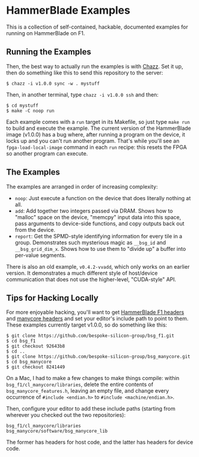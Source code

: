 HammerBlade Examples
====================

This is a collection of self-contained, hackable, documented examples for running on HammerBlade on F1.


Running the Examples
--------------------

Then, the best way to actually run the examples is with [Chazz][].
Set it up, then do something like this to send this repository to the server:

    $ chazz -i v1.0.0 sync -w . mystuff

Then, in another terminal, type `chazz -i v1.0.0 ssh` and then:

    $ cd mystuff
    $ make -C noop run

Each example comes with a `run` target in its Makefile, so just type `make run` to build and execute the example.
The current version of the HammerBlade image (v1.0.0) has a bug where, after running a program on the device, it locks up and you can't run another program.
That's while you'll see an `fpga-load-local-image` command in each `run` recipe: this resets the FPGA so another program can execute.

[chazz]: https://github.com/cucapra/chazz


The Examples
------------

The examples are arranged in order of increasing complexity:

- `noop`: Just execute a function on the device that does literally nothing at all.
- `add`: Add together two integers passed via DRAM. Shows how to "malloc" space on the device, "memcpy" input data into this space, pass arguments to device-side functions, and copy outputs back out from the device.
- `report`: Get the SPMD-style identifying information for every tile in a group. Demonstrates such mysterious magic as `__bsg_id` and `__bsg_grid_dim_x`. Shows how to use them to "divide up" a buffer into per-value segments.

There is also an old example, `v0.4.2-vvadd`, which only works on an earlier version. It demonstrates a much different style of host/device communication that does not use the higher-level, "CUDA-style" API.


Tips for Hacking Locally
------------------------

For more enjoyable hacking, you'll want to get [HammerBlade F1 headers][hbf1lib] and [manycore headers][mclib] and set your editor's include path to point to them.
These examples currently target v1.0.0, so do something like this:

    $ git clone https://github.com/bespoke-silicon-group/bsg_f1.git
    $ cd bsg_f1
    $ git checkout 92643b8
    $ cd ..
    $ git clone https://github.com/bespoke-silicon-group/bsg_manycore.git
    $ cd bsg_manycore
    $ git checkout 8241449

On a Mac, I had to make a few changes to make things compile: within `bsg_f1/cl_manycore/libraries`, delete the entire contents of `bsg_manycore_features.h`, leaving an empty file, and change every occurrence of `#include <endian.h>` to `#include <machine/endian.h>`.

Then, configure your editor to add these include paths (starting from wherever you checked out the two repositories):

    bsg_f1/cl_manycore/libraries
    bsg_manycore/software/bsg_manycore_lib

The former has headers for host code, and the latter has headers for device code.

[hbf1lib]: https://github.com/bespoke-silicon-group/bsg_f1/tree/master/cl_manycore/libraries
[mclib]: https://github.com/bespoke-silicon-group/bsg_manycore/tree/master/software/bsg_manycore_lib
